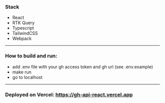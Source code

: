 ### Stack

- React
- RTK Query
- Typescript
- TailwindCSS
- Webpack

---

### How to build and run:

- add .env file with your gh access token and gh url (see .env.example)
- make run
- go to localhost

---

### Deployed on Vercel: https://gh-api-react.vercel.app
